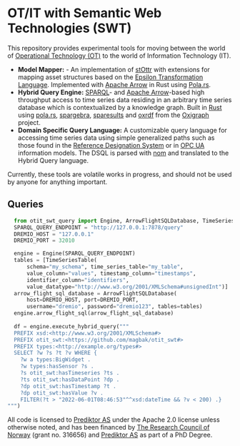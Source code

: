 # OT/IT with Semantic Web Technologies (SWT)
This repository provides experimental tools for moving between the world of [Operational Technology (OT)](https://en.wikipedia.org/wiki/Operational_technology) to the world of Information Technology (IT).  

- __Model Mapper:__ - An implementation of [stOttr](https://dev.spec.ottr.xyz/stOTTR/) with extensions for mapping asset structures based on the [Epsilon Transformation Language](https://www.eclipse.org/epsilon/doc/etl/). Implemented with [Apache Arrow](https://arrow.apache.org/) in Rust using [Pola.rs](https://www.pola.rs/).  
- __Hybrid Query Engine:__ [SPARQL](https://www.w3.org/TR/sparql11-overview/)- and [Apache Arrow](https://arrow.apache.org/)-based high throughput access to time series data residing in an arbitrary time series database which is contextualized by a knowledge graph. Built in [Rust](https://www.rust-lang.org/) using [pola.rs](https://www.pola.rs/), [spargebra](https://docs.rs/spargebra/latest/spargebra/), [sparesults](https://docs.rs/sparesults/0.1.1/sparesults/) and [oxrdf](https://docs.rs/oxrdf/latest/oxrdf/) from the [Oxigraph](https://github.com/oxigraph/oxigraph) project.  
- __Domain Specific Query Language:__ A customizable query language for accessing time series data using simple generalized paths such as those found in the [Reference Designation System](https://www.iso.org/standard/82229.html) or in [OPC UA](https://opcfoundation.org/about/opc-technologies/opc-ua/) information models. The DSQL is parsed with [nom](https://docs.rs/nom/latest/nom/) and translated to the Hybrid Query language.

Currently, these tools are volatile works in progress, and should not be used by anyone for anything important. 

## Queries
```python
  from otit_swt_query import Engine, ArrowFlightSQLDatabase, TimeSeriesTable
  SPARQL_QUERY_ENDPOINT = "http://127.0.0.1:7878/query"
  DREMIO_HOST = "127.0.0.1"
  DREMIO_PORT = 32010

  engine = Engine(SPARQL_QUERY_ENDPOINT)
  tables = [TimeSeriesTable(
      schema="my_schema", time_series_table="my_table",
      value_column="values", timestamp_column="timestamps", 
      identifier_column="identifiers",
      value_datatype="http://www.w3.org/2001/XMLSchema#unsignedInt")]
  arrow_flight_sql_database = ArrowFlightSQLDatabase(
      host=DREMIO_HOST, port=DREMIO_PORT, 
      username="dremio", password="dremio123", tables=tables)
  engine.arrow_flight_sql(arrow_flight_sql_database)
  
  df = engine.execute_hybrid_query("""
  PREFIX xsd:<http://www.w3.org/2001/XMLSchema#>
  PREFIX otit_swt:<https://github.com/magbak/otit_swt#>
  PREFIX types:<http://example.org/types#>
  SELECT ?w ?s ?t ?v WHERE {
    ?w a types:BigWidget .
    ?w types:hasSensor ?s .
    ?s otit_swt:hasTimeseries ?ts .
    ?ts otit_swt:hasDataPoint ?dp .
    ?dp otit_swt:hasTimestamp ?t .
    ?dp otit_swt:hasValue ?v .
    FILTER(?t > "2022-06-01T08:46:53"^^xsd:dateTime && ?v < 200) .}
""")
```


All code is licensed to [Prediktor AS](https://www.prediktor.com/) under the Apache 2.0 license unless otherwise noted, and has been financed by [The Research Council of Norway](https://www.forskningsradet.no/en/) (grant no. 316656) and [Prediktor AS](https://www.prediktor.com/) as part of a PhD Degree.  